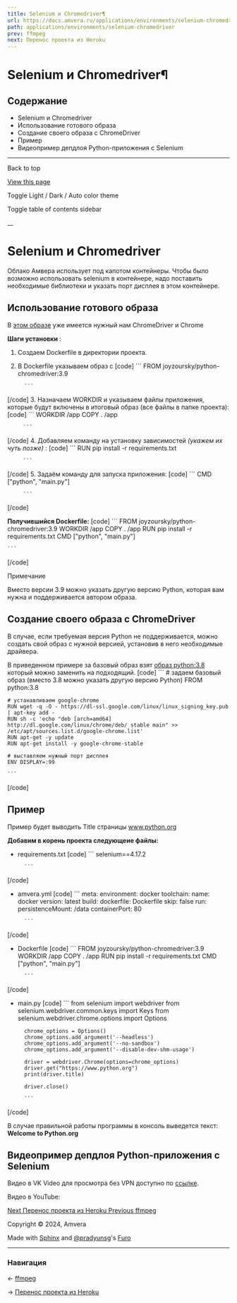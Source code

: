 ```yaml
---
title: Selenium и Chromedriver¶
url: https://docs.amvera.ru/applications/environments/selenium-chromedriver.html
path: applications/environments/selenium-chromedriver
prev: ffmpeg
next: Перенос проекта из Heroku
---
```


# Selenium и Chromedriver¶

## Содержание

- Selenium и Chromedriver
- Использование готового образа
- Создание своего образа с ChromeDriver
- Пример
- Видеопример депдлоя Python-приложения с Selenium

---

Back to top

[ View this page ](<../../_sources/applications/environments/selenium-chromedriver.md.txt> "View this page")

Toggle Light / Dark / Auto color theme

Toggle table of contents sidebar

__

# Selenium и Chromedriver

Облако Амвера использует под капотом контейнеры. Чтобы было возможно использовать selenium в контейнере, надо поставить необходимые библиотеки и указать порт дисплея в этом контейнере.

## Использование готового образа

В [этом образе](<https://github.com/joyzoursky/docker-python-chromedriver>) уже имеется нужный нам ChromeDriver и Chrome

**Шаги установки** :
1. Создаем Dockerfile в директории проекта.
2. В Dockerfile указываем образ c
[code] ```
         FROM joyzoursky/python-chromedriver:3.9
         
         ```
         
[/code]
3. Назначаем WORKDIR и указываем файлы приложения, которые будут включены в итоговый образ (все файлы в папке проекта):
[code] ```
         WORKDIR  /app
         COPY  .  /app
         
         ```
         
[/code]
4. Добавляем команду на установку зависимостей _(укажем их чуть позже)_ :
[code] ```
         RUN  pip  install  -r  requirements.txt
         
         ```
         
[/code]
5. Задаём команду для запуска приложения:
[code] ```
         CMD ["python", "main.py"]
         
         ```
         
[/code]

**Получившийся Dockerfile:**
[code] 
    ```
    FROM  joyzoursky/python-chromedriver:3.9
    WORKDIR  /app
    COPY  .  /app
    RUN  pip  install  -r  requirements.txt
    CMD  ["python",  "main.py"]
    
    ```
    
[/code]

Примечание

Вместо версии 3.9 можно указать другую версию Python, которая вам нужна и поддерживается автором образа.

## Создание своего образа с ChromeDriver

В случае, если требуемая версия Python не поддерживается, можно создать свой образ с нужной версией, установив в него необходимые драйвера.

В приведенном примере за базовый образ взят [образ python:3.8](<https://hub.docker.com/_/python>) который можно заменить на подходящий.
[code] 
    ```
    # задаем базовый образ (вместо 3.8 можно указать другую версию Python)
    FROM python:3.8
    
    # устанавливаем google-chrome
    RUN wget -q -O - https://dl-ssl.google.com/linux/linux_signing_key.pub | apt-key add -
    RUN sh -c 'echo "deb [arch=amd64] http://dl.google.com/linux/chrome/deb/ stable main" >> /etc/apt/sources.list.d/google-chrome.list'
    RUN apt-get -y update
    RUN apt-get install -y google-chrome-stable
    
    # выставляем нужный порт дисплея
    ENV DISPLAY=:99
    
    ```
    
[/code]

## Пример

Пример будет выводить Title страницы www.python.org

**Добавим в корень проекта следующеие файлы:**
* requirements.txt
[code] ```
        selenium==4.17.2
        
        ```
        
[/code]
* amvera.yml
[code] ```
        meta:
          environment: docker
          toolchain:
            name: docker
            version: latest
        build:
          dockerfile: Dockerfile
          skip: false
        run:
          persistenceMount: /data
          containerPort: 80
        
        ```
        
[/code]
* Dockerfile
[code] ```
        FROM  joyzoursky/python-chromedriver:3.9
        WORKDIR  /app
        COPY  .  /app
        RUN  pip  install  -r  requirements.txt
        CMD  ["python",  "main.py"]
        
        ```
        
[/code]
* main.py
[code] ```
        from selenium import webdriver
        from selenium.webdriver.common.keys import Keys
        from selenium.webdriver.chrome.options import Options
        
        chrome_options = Options()
        chrome_options.add_argument('--headless')
        chrome_options.add_argument('--no-sandbox')
        chrome_options.add_argument('--disable-dev-shm-usage')
        
        driver = webdriver.Chrome(options=chrome_options)
        driver.get("https://www.python.org")
        print(driver.title)
        
        driver.close()
        
        ```
        
[/code]

В случае правильной работы программы в консоль выведется текст: **Welcome to Python.org**

## Видеопример депдлоя Python-приложения с Selenium

Видео в VK Video для просмотра без VPN доступно по [ссылке](<https://vkvideo.ru/video-167699755_456239037>).

Видео в YouTube:

[ Next Перенос проекта из Heroku ](../configuration/heroku-migration.md) [ Previous ffmpeg ](ffmpeg-pip.md)

Copyright © 2024, Amvera 

Made with [Sphinx](<https://www.sphinx-doc.org/>) and [@pradyunsg](<https://pradyunsg.me>)'s [Furo](<https://github.com/pradyunsg/furo>)


---

### Навигация

← [ffmpeg](ffmpeg-pip.md)

→ [Перенос проекта из Heroku](configuration/heroku-migration.md)
